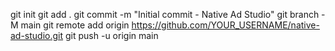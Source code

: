 git init
git add .
git commit -m "Initial commit - Native Ad Studio"
git branch -M main
git remote add origin https://github.com/YOUR_USERNAME/native-ad-studio.git
git push -u origin main

